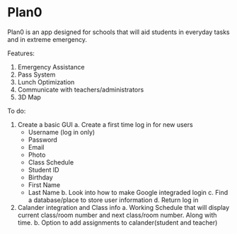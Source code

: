 # Plan0
Plan0 is an app designed for schools that will aid students in everyday tasks and in extreme emergency. 

Features:
1. Emergency Assistance
2. Pass System
3. Lunch Optimization
4. Communicate with teachers/administrators
5. 3D Map

To do:
1. Create a basic GUI
  a. Create a first time log in for new users
    - Username (log in only)
    - Password
    - Email
    - Photo
    - Class Schedule
    - Student ID
    - Birthday
    - First Name
    - Last Name
  b. Look into how to make Google integraded login
  c. Find a database/place to store user information
  d. Return log in
2. Calander integration and Class info
  a. Working Schedule that will display current class/room number and next class/room number. Along with time. 
  b. Option to add assignments to calander(student and teacher)
